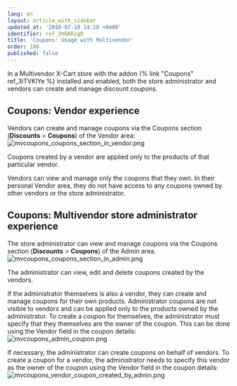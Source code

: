 ```yaml
---
lang: en
layout: article_with_sidebar
updated_at: '2018-07-10 14:20 +0400'
identifier: ref_2HGKKzgD
title: 'Coupons: Usage with Multivendor'
order: 100
published: false
---
```

In a Multivendor X-Cart store with the addon {% link "Coupons" ref_3iTVKlYe %} installed and enabled, both the store administrator and vendors can create and manage discount coupons.

## Coupons: Vendor experience
Vendors can create and manage coupons via the Coupons section (**Discounts** > **Coupons**) of the Vendor area:
![mvcoupons_coupons_section_in_vendor.png]({{site.baseurl}}/attachments/ref_2HGKKzgD/mvcoupons_coupons_section_in_vendor.png)

Coupons created by a vendor are applied only to the products of that particular vendor.

Vendors can view and manage only the coupons that they own. In their personal Vendor area, they do not have access to any coupons owned by other vendors or the store administrator.

## Coupons: Multivendor store administrator experience
The store administrator can view and manage coupons via the Coupons section (**Discounts** > **Coupons**) of the Admin area.
![mvcoupons_coupons_section_in_admin.png]({{site.baseurl}}/attachments/ref_2HGKKzgD/mvcoupons_coupons_section_in_admin.png)

The administrator can view, edit and delete coupons created by the vendors. 

If the administrator themselves is also a vendor, they can create and manage coupons for their own products. Administrator coupons are not visible to vendors and can be applied only to the products owned by the administrator. To create a coupon for themselves, the administrator must specify that they themselves are the owner of the coupon. This can be done using the Vendor field in the coupon details:
![mvcoupons_admin_coupon.png]({{site.baseurl}}/attachments/ref_2HGKKzgD/mvcoupons_admin_coupon.png)

If necessary, the administrator can create coupons on behalf of vendors. To create a coupon for a vendor, the administrator needs to specify this vendor as the owner of the coupon using the Vendor field in the coupon details:
![mvcoupons_vendor_coupon_created_by_admin.png]({{site.baseurl}}/attachments/ref_2HGKKzgD/mvcoupons_vendor_coupon_created_by_admin.png)


